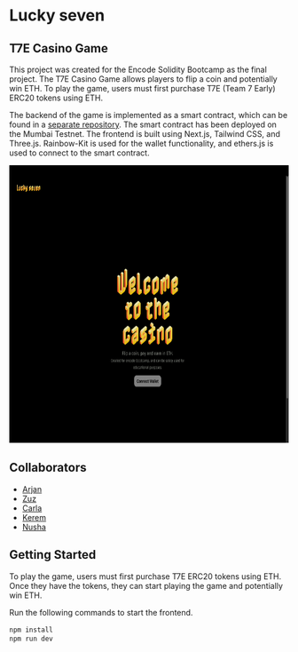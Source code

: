 # Lucky seven
## T7E Casino Game

This project was created for the Encode Solidity Bootcamp as the final project. The T7E Casino Game allows players to flip a coin and potentially win ETH. To play the game, users must first purchase T7E (Team 7 Early) ERC20 tokens using ETH.

The backend of the game is implemented as a smart contract, which can be found in a [separate repository](https://github.com/78carla/casino-dapp-blockend). The smart contract has been deployed on the Mumbai Testnet. The frontend is built using Next.js, Tailwind CSS, and Three.js. Rainbow-Kit is used for the wallet functionality, and ethers.js is used to connect to the smart contract.

<p align="center">
  <img src="https://github.com/noamrubin22/casino-dapp-frontend/blob/new-flow/public/screenshot.png" alt="lucky seven screenshot" height="500vh"/>
</p>

## Collaborators

- [Arjan](https://github.com/6124437)
- [Zuz](https://github.com/zzuziak)
- [Carla](https://github.com/78carla)
- [Kerem](https://github.com/kerembakir)
- [Nusha](https://github.com/noamrubin22)

## Getting Started

To play the game, users must first purchase T7E ERC20 tokens using ETH. Once they have the tokens, they can start playing the game and potentially win ETH.

Run the following commands to start the frontend.
```
npm install
npm run dev
```
